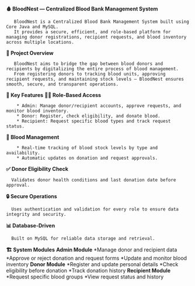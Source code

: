 **🩸 BloodNest — Centralized Blood Bank Management System**

       BloodNest is a Centralized Blood Bank Management System built using Core Java and MySQL.
       It provides a secure, efficient, and role-based platform for managing donor registrations, recipient requests, and blood inventory across multiple locations.

**🚀 Project Overview**

       BloodNest aims to bridge the gap between blood donors and recipients by digitalizing the entire process of blood management.
       From registering donors to tracking blood units, approving recipient requests, and maintaining stock levels — BloodNest ensures smooth, secure, and transparent operations.

**🧩 Key Features**
   **👩‍💼 Role-Based Access**

        * Admin: Manage donor/recipient accounts, approve requests, and monitor blood inventory.
        * Donor: Register, check eligibility, and donate blood.
        * Recipient: Request specific blood types and track request status.
        
**💉 Blood Management**

        * Real-time tracking of blood stock levels by type and availability.
        * Automatic updates on donation and request approvals.

**✅ Donor Eligibility Check**

      Validates donor health conditions and last donation date before approval.

**🔒 Secure Operations**

      Uses authentication and validation for every role to ensure data integrity and security.

**📊 Database-Driven**

      Built on MySQL for reliable data storage and retrieval.

**🏗️ System Modules**
   **Admin Module**
      *Manage donor and recipient data
      *Approve or reject donation and request forms
      *Update and monitor blood inventory
   **Donor Module**
      *Register and update personal details
      *Check eligibility before donation
      *Track donation history
   **Recipient Module**
      *Request specific blood groups
      *View request status and history
